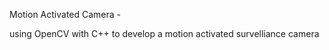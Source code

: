 Motion Activated Camera - 

using OpenCV with C++ to develop a motion activated survelliance camera

